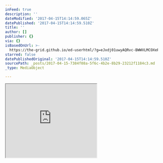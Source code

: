 ```yaml
---
inFeed: true
description: ''
dateModified: '2017-04-15T14:14:59.065Z'
datePublished: '2017-04-15T14:14:59.510Z'
title: ''
author: []
publisher: {}
via: {}
isBasedOnUrl: >-
  https://the-grid.github.io/ed-userhtml/?g=eJxdj01uwyAQRvc-BWWVLMCOXeP4L4fotuoCA7JJKKAMkWM1vXuJklZWZzcz7xu96UCctQ-Iw2IFgrPocZp6Piouczo6NxoVN1ILHrSzVLjP5zY9QsolDMsDokfAhy59XDsk3Qsh6E1FHBESW20BCcMBerwK4QTdC8JiVI-lBm_40mhrtFVkME6c2lnLMDVVvvfXdlJ6nEJTZ_76TEoeOOGSCKOVDT0WnPjLQF7LgrF6x7JyV1ZZxv7RYFxk66JmrNhXeX0Xj4JR81d_s5JEPZq1lW6m6-Htht4_ttRfYNp8fW_b5O_3H6Imbg8
starred: false
datePublishedOriginal: '2017-04-15T14:14:59.510Z'
sourcePath: _posts/2017-04-15-7384f08a-5f6c-4b2e-8b29-23212f1184c3.md
_type: MediaObject

---
```

<iframe src="https://the-grid.github.io/ed-userhtml/?g=eJxdj01uwyAQRvc-BWWVLMCOXeP4L4fotuoCA7JJKKAMkWM1vXuJklZWZzcz7xu96UCctQ-Iw2IFgrPocZp6Piouczo6NxoVN1ILHrSzVLjP5zY9QsolDMsDokfAhy59XDsk3Qsh6E1FHBESW20BCcMBerwK4QTdC8JiVI-lBm_40mhrtFVkME6c2lnLMDVVvvfXdlJ6nEJTZ_76TEoeOOGSCKOVDT0WnPjLQF7LgrF6x7JyV1ZZxv7RYFxk66JmrNhXeX0Xj4JR81d_s5JEPZq1lW6m6-Htht4_ttRfYNp8fW_b5O_3H6Imbg8" height="244" style=""></iframe>